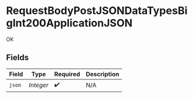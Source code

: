 # RequestBodyPostJSONDataTypesBigInt200ApplicationJSON

OK


## Fields

| Field              | Type               | Required           | Description        |
| ------------------ | ------------------ | ------------------ | ------------------ |
| `json`             | *Integer*          | :heavy_check_mark: | N/A                |
